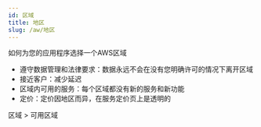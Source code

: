 ```yaml
---
id: 区域
title: 地区
slug: /aw/地区
---
```


如何为您的应用程序选择一个AWS区域

- 遵守数据管理和法律要求：数据永远不会在没有您明确许可的情况下离开区域
- 接近客户：减少延迟
- 区域内可用的服务：每个区域都没有新的服务和新功能
- 定价：定价因地区而异，在服务定价页上是透明的

区域 > 可用区域
